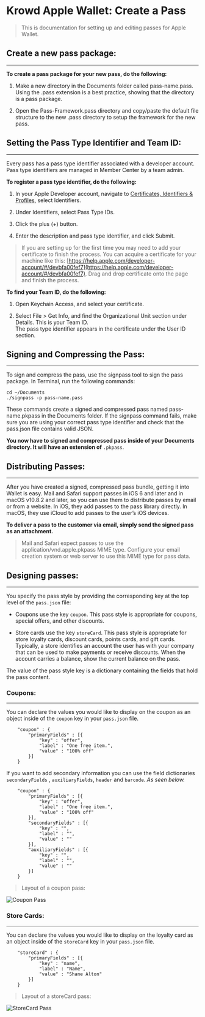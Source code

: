 # Krowd Apple Wallet: Create a Pass

> This is documentation for setting up and editing passes for Apple     
> Wallet.

## Create a new pass package:

***

**To create a pass package for your new pass, do the following:**

1.  Make a new directory in the Documents folder called pass-name.pass. Using the .pass extension is a best practice, showing that the directory is a pass package.  

2.  Open the Pass-Framework.pass directory and copy/paste the default file structure to the new .pass directory to setup the framework for the new pass.

## **Setting the Pass Type Identifier and Team ID:**

***

Every pass has a pass type identifier associated with a developer account. Pass type identifiers are managed in Member Center by a team admin.

**To register a pass type identifier, do the following:**

1.  In your Apple Developer account, navigate to [Certificates, Identifiers & Profiles](http://developer.apple.com/account), select Identifiers.  

2.  Under Identifiers, select Pass Type IDs.  

3.  Click the plus (+) button.  

4.  Enter the description and pass type identifier, and click Submit.

> If you are setting up for the first time you may need to add your
> certificate to finish the process. You can acquire a certificate for
> your machine like this:
> [https://help.apple.com/developer-account/#/devbfa00fef7](https://help.apple.com/developer-account/#/devbfa00fef7).
> Drag and drop certificate onto the page and finish the process.



**To find your Team ID, do the following:**

1.  Open Keychain Access, and select your certificate.  

2.  Select File > Get Info, and find the Organizational Unit section under Details. This is your Team ID.  
    The pass type identifier appears in the certificate under the User ID section.

## **Signing and Compressing the Pass:**

***

To sign and compress the pass, use the signpass tool to sign the pass package. In Terminal, run the following commands:

``cd ~/Documents``  
``./signpass -p pass-name.pass``

These commands create a signed and compressed pass named pass-name.pkpass in the Documents folder. If the signpass command fails, make sure you are using your correct pass type identifier and check that the pass.json file contains valid JSON.

**You now have to signed and compressed pass inside of your Documents directory. It will have an extension of** ``.pkpass``.

## Distributing Passes:

***

After you have created a signed, compressed pass bundle, getting it into Wallet is easy. Mail and Safari support passes in iOS 6 and later and in macOS v10.8.2 and later, so you can use them to distribute passes by email or from a website. In iOS, they add passes to the pass library directly. In macOS, they use iCloud to add passes to the user’s iOS devices.

**To deliver a pass to the customer via email, simply send the signed pass as an attachment.**

>Mail and Safari expect passes to use the application/vnd.apple.pkpass MIME type. Configure your email creation system or web server to use this MIME type for pass data.

## Designing passes:

***

You specify the pass style by providing the corresponding key at the top level of the  ``pass.json``  file:

-   Coupons use the key  ``coupon``. This pass style is appropriate for coupons, special offers, and other discounts.

-   Store cards use the key  ``storeCard``. This pass style is appropriate for store loyalty cards, discount cards, points cards, and gift cards. Typically, a store identifies an account the user has with your company that can be used to make payments or receive discounts. When the account carries a balance, show the current balance on the pass.

The value of the pass style key is a dictionary containing the fields that hold the pass content.

### Coupons:

***

You can declare the values you would like to display on the coupon as an object  inside of the ``coupon`` key in your ``pass.json`` file.

```
	"coupon" : {
		"primaryFields" : [{
			"key" : "offer",
			"label" : "One free item.",
			"value" : "100% off"
		}]
	}
```

If you want to add secondary information you can use the field dictionaries ``secondaryFields`` , ``auxiliaryFields``, ``header`` and ``barcode``.  *As seen below.*

```
	"coupon" : {
		"primaryFields" : [{
			"key" : "offer",
			"label" : "One free item.",
			"value" : "100% off"
		}],
		"secondaryFields" : [{
			"key" : "",
			"label" : "",
			"value" : ""
		}],
		"auxiliaryFields" : [{
			"key" : "",
			"label" : "",
			"value" : ""
		}]
	}
```

> Layout of a coupon pass:

![Coupon Pass](https://developer.apple.com/library/archive/documentation/UserExperience/Conceptual/PassKit_PG/Art/coupon_2x.png)

### Store Cards:

---

You can declare the values you would like to display on the loyalty card as an object inside of the ``storeCard`` key in your ``pass.json`` file.

```
	"storeCard" : {
		"primaryFields" : [{
			"key" : "name",
			"label" : "Name",
			"value" : "Shane Alton"
		}]
	}
```

>Layout of a storeCard pass:

![StoreCard Pass](https://developer.apple.com/library/archive/documentation/UserExperience/Conceptual/PassKit_PG/Art/store_card_2x.png)
